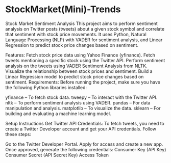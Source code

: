 # StockMarket(Mini)-Trends
Stock Market Sentiment Analysis
This project aims to perform sentiment analysis on Twitter posts (tweets) about a given stock symbol and correlate that sentiment with stock price movements. It uses Python, Natural Language Processing (NLP) with VADER for sentiment analysis, and Linear Regression to predict stock price changes based on sentiment.

Features:
Fetch stock price data using Yahoo Finance (yfinance).
Fetch tweets mentioning a specific stock using the Twitter API.
Perform sentiment analysis on the tweets using VADER Sentiment Analysis from NLTK.
Visualize the relationship between stock prices and sentiment.
Build a Linear Regression model to predict stock price changes based on sentiment.
Requirements:
Before running the project, make sure you have the following Python libraries installed:

yfinance – To fetch stock data.
tweepy – To interact with the Twitter API.
nltk – To perform sentiment analysis using VADER.
pandas – For data manipulation and analysis.
matplotlib – To visualize the data.
sklearn – For building and evaluating a machine learning model.







Setup Instructions
Get Twitter API Credentials: To fetch tweets, you need to create a Twitter Developer account and get your API credentials. Follow these steps:

Go to the Twitter Developer Portal.
Apply for access and create a new app.
Once approved, generate the following credentials:
Consumer Key (API Key)
Consumer Secret (API Secret Key)
Access Token
